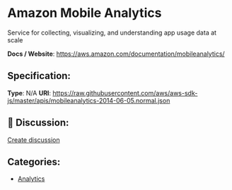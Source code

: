 # Amazon Mobile Analytics


Service for collecting, visualizing, and understanding app usage data at scale

**Docs / Website**: https://aws.amazon.com/documentation/mobileanalytics/

## Specification:
**Type**:  N/A 
**URI**: https://raw.githubusercontent.com/aws/aws-sdk-js/master/apis/mobileanalytics-2014-06-05.normal.json

## 💬 Discussion:
[Create discussion](link)

## Categories:
- [Analytics](https://github.com/apis-list/apis-list#analytics)





